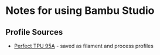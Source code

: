 # Notes for using Bambu Studio

## Profile Sources

* [Perfect TPU 95A](https://makerworld.com/en/models/661830?from=search#profileId-589025) - saved as filament and process profiles
